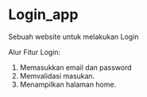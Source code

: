 # Login_app
Sebuah website untuk melakukan Login

Alur Fitur Login:
1. Memasukkan email dan password
2. Memvalidasi masukan.
3. Menampilkan halaman home.
